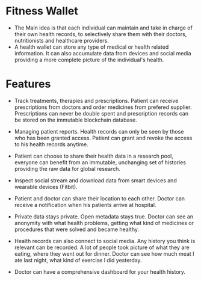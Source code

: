 # Fitness Wallet 

- The Main idea is that each individual can maintain and take in charge of their own health records, to selectively share them with their doctors, nutritionists and healthcare providers.
- A health wallet can store any type of medical or health related information. It can also accumulate data from devices and social media providing a more complete picture of the individual's health.

# Features

- Track treatments, therapies and prescriptions. Patient can receive prescriptions from doctors and order medicines from prefered supplier. Prescriptions can never be double spent and prescription records can be stored on the immutable blockchain database.

- Managing patient reports. Health records can only be seen by those who has been granted access. Patient can grant and revoke the access to his health records anytime.

- Patient can choose to share their health data in a research pool, everyone can benefit from an immutable, unchanging set of histories providing the raw data for global research. 

- Inspect social stream and download data from smart devices and wearable devices (Fitbit).

- Patient and doctor can share their location to each other. Doctor can receive a notification when his patients arrive at hospital.

- Private data stays private. Open metadata stays true. Doctor can see an anonymity with what health problems, getting what kind of medicines or procedures that were solved and became healthy.

- Health records can also connect to social media. Any history you think is relevant can be recorded. A lot of people took picture of what they are eating, where they went out for dinner. Doctor can see how much meat I ate last night, what kind of exercise I did yesterday.

- Doctor can have a comprehensive dashboard for your health history.
